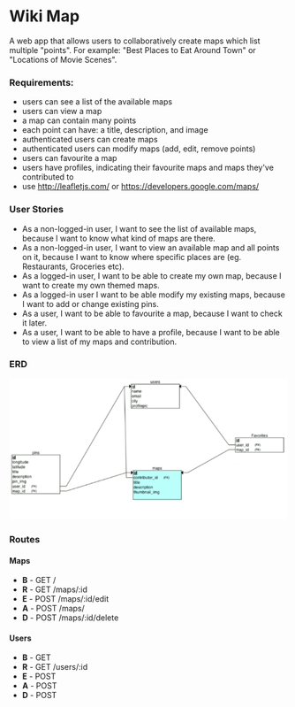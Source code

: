 # Wiki Map

A web app that allows users to collaboratively create maps which list multiple "points". For example: "Best Places to Eat Around Town" or "Locations of Movie Scenes".

### Requirements:
* users can see a list of the available maps
* users can view a map
* a map can contain many points
* each point can have: a title, description, and image
* authenticated users can create maps
* authenticated users can modify maps (add, edit, remove points)
* users can favourite a map
* users have profiles, indicating their favourite maps and maps they've contributed to
* use http://leafletjs.com/ or https://developers.google.com/maps/

<!-- User Stories
A user story describes how users will interact with your application

They have the form: As a ___, I want to _, because ____.

eg. As a user, I want to be able to save posts, because I want to review them later.

User stories can also be negated: As a __, I shouldn't be able to _, because ___.

eg. As a user, I shouldn't be able to edit other users posts, because I don't own those posts. ✔️ -->

### User Stories
* As a non-logged-in user, I want to see the list of available maps, because I want to know what kind of maps are there.
* As a non-logged-in user, I want to view an available map and all points on it, because I want to know where specific places are (eg. Restaurants, Groceries etc).
* As a logged-in user, I want to be able to create my own map, because I want to create my own themed maps.
* As a logged-in user I want to be able modify my existing maps, because I want to add or change existing pins.
* As a user, I want to be able to favourite a map, because I want to check it later.
* As a user, I want to be able to have a profile, because I want to be able to view a list of my maps and contribution.

### ERD

!["wiki_map_ERD"](https://github.com/tpampilon/planning_wiki_map/blob/master/ERD/wiki_map_ERD.png?raw=true)


<!-- Routes

Once you know the resources that you'll have, write out the routes that you'll need to perform BREAD operations on those resources

Remember RESTful conventions (they make it much easier) -->

### Routes

#### Maps

* **B** - GET   /
* **R** - GET   /maps/:id
* **E** - POST  /maps/:id/edit
* **A** - POST  /maps/
* **D** - POST  /maps/:id/delete

#### Users

* **B** - GET   
* **R** - GET   /users/:id
* **E** - POST  
* **A** - POST  
* **D** - POST  

<!-- #### Pins

* **B** - GET   /
* **R** - GET   /pins/:id
* **E** - POST  /pins/:id/edit
* **A** - POST  /pins/
* **D** - POST  /pins/:id/delete -->

<!-- Wireframes
Draw out the structure of your web pages

This will make it much easier to build out these pages later

This is also a great opportunity to get input from all of the team members

Design matters... however you are a developer, not a designer

Get inspiration from websites you visit -->

